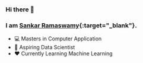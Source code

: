 ### Hi there 👋
### I am [Sankar Ramaswamy](https://www.linkedin.com/in/sankar-ramaswamy-499a67195/){:target="\_blank"}.

<!-- [![Header](https://raw.githubusercontent.com/MartinHeinz/<OWNER>/<OWNER>/readme_header.png "Header")](https://some-url.dev/) -->


<!-- **ROCKET19/ROCKET19** is a ✨ _special_ ✨ repository because its `README.md` (this file) appears on your GitHub profile.

Here are some ideas to get you started: -->

- 💻 Masters in Computer Application
- 🔭 Aspiring Data Scientist 
- ❤ Currently Learning Machine Learning
